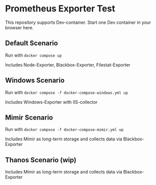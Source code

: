 # Prometheus Exporter Test

This repository supports Dev-container. Start one Dev container in your browser here.

## Default Scenario

Run with `docker compose up`

Includes Node-Exporter, Blackbox-Exporter, Filestat-Exporter

## Windows Scenario

Run with `docker compose -f docker-compose-windows.yml up`

Includes Windows-Exporter with IIS-collector

## Mimir Scenario

Run with `docker compose -f docker-compose-mimir.yml up`

Includes Mimir as long-term storage and collects data via Blackbox-Exporter

## Thanos Scenario (wip)

Includes Mimir as long-term storage and collects data via Blackbox-Exporter
